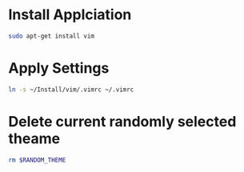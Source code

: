 # Install Applciation
```bash
sudo apt-get install vim
```

# Apply Settings
```bash
ln -s ~/Install/vim/.vimrc ~/.vimrc
```

# Delete current randomly selected theame
```bash
rm $RANDOM_THEME
```
